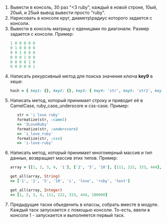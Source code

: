 1. Вывести в консоль, 30 раз "<3 ruby", каждый в новой строке, 10ый, 20ый, и 25ый вывод вывести просто "ruby".
1. Нарисовать в консоле круг, диаметр\радиус которого задается с консоли.
1. Вывести в консоль матрицу с еденицами по диагонали. Размер задается с консоли. Пример:
   ```ruby
   1 0 0 0 0 0
   0 1 0 0 0 0
   0 0 1 0 0 0
   0 0 0 1 0 0
   0 0 0 0 1 0
   0 0 0 0 0 1
   ```
1. Написать рекурсивный метод для поиска значения ключа **key9** в хеше:
   ```ruby
   hash = { key1: {}, key2: {}, key3: { key4: 'str', key5: 'str2', key6: { key7: { key8: 1, key9: [2]} } }}
   ```
1. Написать метод, который принимает строку и приводит её в CamelCase, ruby_case\_underscore и css-case. Пример:
   ```ruby
      str = 'i love ruby'
      formatize(str, :camel)
      => 'ILoveRuby'
      formatize(str, :underscore)
      => 'i_love_ruby'
      formatize(str, :css)
      => 'i-love-ruby'
   ```
1. Написать метод, который принимает многомерный массив и тип данных, возвращает массив этих типов. Пример:
   ```ruby
   array = [[1, 2, 3, 4, '1'], ['2', '5', '10'], [111, 222, 333, 444], ['i', 'love', 'ruby'], { key: 'value' }, [[['text', 100_000]]]]

   get_all(array, String)
   => ['1', '2', '5', '10', 'i', 'love', 'ruby', 'text']

   get_all(array, Integer)
   => [1, 2, 3, 4, 111, 222, 333, 444, 100000]
   ```
1. Предыдущие таски обьеденить в классы, собрать вместе в модуле. Каждый таск запускается с помощью консоли. То-есть, ввели в консоли 1 - запускается и выполняется первый таск.
